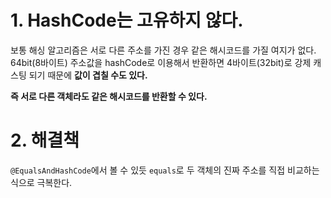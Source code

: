 # 1. HashCode는 고유하지 않다.
보통 해싱 알고리즘은 서로 다른 주소를 가진 경우 같은 해시코드를 가질 여지가 없다. 64bit(8바이트) 주소값을 hashCode로 이용해서 반환하면
4바이트(32bit)로 강제 캐스팅 되기 때문에 <strong>값이 겹칠 수도 있다.</strong>

<strong> 즉 서로 다른 객체라도 같은 해시코드를 반환할 수 있다. </strong>

# 2. 해결책
`@EqualsAndHashCode`에서 볼 수 있듯 `equals`로 두 객체의 진짜 주소를 직접 비교하는 식으로 극복한다. 